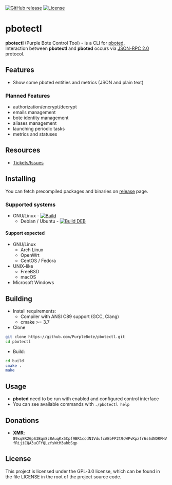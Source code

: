 [![GitHub release](https://img.shields.io/github/release/PurpleBote/pbotectl.svg?label=latest%20release)](https://github.com/PurpleBote/pbotectl/releases/latest)
[![License](https://img.shields.io/github/license/PurpleBote/pbotectl.svg)](https://github.com/PurpleBote/pbotectl/blob/master/LICENSE)

# pbotectl

**pbotectl** (Purple Bote Control Tool) - is a CLI for [pboted](https://github.com/PurpleBote/pboted).  
Interaction between **pbotectl** and **pboted** occurs via [JSON-RPC 2.0](https://www.jsonrpc.org/specification) protocol.

## Features

- Show some pboted entities and metrics (JSON and plain text)

### Planned Features

- authorization/encrypt/decrypt
- emails management
- bote identity management
- aliases management
- launching periodic tasks
- metrics and statuses

## Resources

* [Tickets/Issues](https://github.com/PurpleBote/pbotectl/issues)

## Installing

You can fetch precompiled packages and binaries on [release](https://github.com/PurpleBote/pbotectl/releases/latest) page.

### Supported systems

- GNU/Linux - [![Build](https://github.com/PurpleBote/pbotectl/actions/workflows/build.yml/badge.svg)](https://github.com/PurpleBote/pbotectl/actions/workflows/build.yml)
  - Debian / Ubuntu - [![Build DEB](https://github.com/PurpleBote/pbotectl/actions/workflows/build-deb.yml/badge.svg)](https://github.com/PurpleBote/pbotectl/actions/workflows/build-deb.yml)

#### Support expected

- GNU/Linux
  - Arch Linux
  - OpenWrt
  - CentOS / Fedora
- UNIX-like
  - FreeBSD
  - macOS
- Microsoft Windows

## Building

- Install requirements:
    - Compiler with ANSI C89 support (GCC, Clang)
    - cmake >= 3.7
- Clone

```sh
git clone https://github.com/PurpleBote/pbotectl.git
cd pbotectl
```

- Build:

```sh
cd build
cmake .
make
```

## Usage

- **pboted** need to be run with enabled and configured control interface
- You can see available commands with `./pbotectl help`

## Donations

- **XMR**: `89xqER2GpS3Bqm8z8AuqKx5Cpf9BR1codN1VdufcAEbFP2t9oWPvKpzfr6s6dNDRFHVfRijiCQA3uCFYQLzfsWtM3ahbSqp`

## License

This project is licensed under the GPL-3.0 license, which can be found in the file LICENSE in the root of the project source code.

